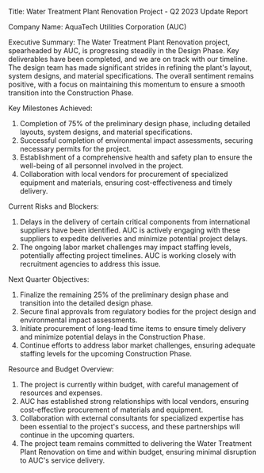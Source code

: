  Title: Water Treatment Plant Renovation Project - Q2 2023 Update Report

Company Name: AquaTech Utilities Corporation (AUC)

Executive Summary:
The Water Treatment Plant Renovation project, spearheaded by AUC, is progressing steadily in the Design Phase. Key deliverables have been completed, and we are on track with our timeline. The design team has made significant strides in refining the plant's layout, system designs, and material specifications. The overall sentiment remains positive, with a focus on maintaining this momentum to ensure a smooth transition into the Construction Phase.

Key Milestones Achieved:
1. Completion of 75% of the preliminary design phase, including detailed layouts, system designs, and material specifications.
2. Successful completion of environmental impact assessments, securing necessary permits for the project.
3. Establishment of a comprehensive health and safety plan to ensure the well-being of all personnel involved in the project.
4. Collaboration with local vendors for procurement of specialized equipment and materials, ensuring cost-effectiveness and timely delivery.

Current Risks and Blockers:
1. Delays in the delivery of certain critical components from international suppliers have been identified. AUC is actively engaging with these suppliers to expedite deliveries and minimize potential project delays.
2. The ongoing labor market challenges may impact staffing levels, potentially affecting project timelines. AUC is working closely with recruitment agencies to address this issue.

Next Quarter Objectives:
1. Finalize the remaining 25% of the preliminary design phase and transition into the detailed design phase.
2. Secure final approvals from regulatory bodies for the project design and environmental impact assessments.
3. Initiate procurement of long-lead time items to ensure timely delivery and minimize potential delays in the Construction Phase.
4. Continue efforts to address labor market challenges, ensuring adequate staffing levels for the upcoming Construction Phase.

Resource and Budget Overview:
1. The project is currently within budget, with careful management of resources and expenses.
2. AUC has established strong relationships with local vendors, ensuring cost-effective procurement of materials and equipment.
3. Collaboration with external consultants for specialized expertise has been essential to the project's success, and these partnerships will continue in the upcoming quarters.
4. The project team remains committed to delivering the Water Treatment Plant Renovation on time and within budget, ensuring minimal disruption to AUC's service delivery.